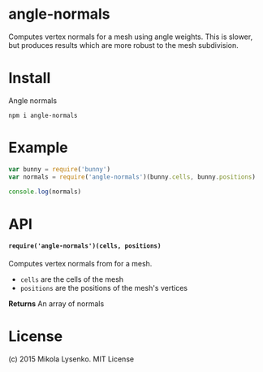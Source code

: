 angle-normals
=============
Computes vertex normals for a mesh using angle weights.  This is slower, but produces results which are more robust to the mesh subdivision.

# Install
Angle normals

```
npm i angle-normals
```

# Example

```javascript
var bunny = require('bunny')
var normals = require('angle-normals')(bunny.cells, bunny.positions)

console.log(normals)
```

# API

#### `require('angle-normals')(cells, positions)`
Computes vertex normals from for a mesh.

* `cells` are the cells of the mesh
* `positions` are the positions of the mesh's vertices

**Returns** An array of normals

# License
(c) 2015 Mikola Lysenko. MIT License

